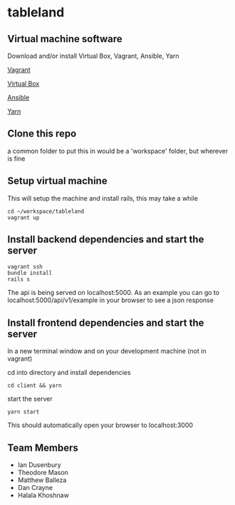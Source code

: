 # tableland

## Virtual machine software

Download and/or install Virtual Box, Vagrant, Ansible, Yarn

[Vagrant](http://downloads.vagrantup.com)

[Virtual Box](https://www.virtualbox.org/wiki/Downloads)

[Ansible](http://docs.ansible.com/ansible/latest/intro_installation.html#installing-the-control-machine)

[Yarn](https://yarnpkg.com/lang/en/docs/install/)

## Clone this repo

a common folder to put this in would be a 'workspace' folder, but wherever is fine

## Setup virtual machine

This will setup the machine and install rails, this may take a while

````
cd ~/workspace/tableland
vagrant up
````

## Install backend dependencies and start the server
````
vagrant ssh
bundle install
rails s
````

The api is being served on localhost:5000. As an example you can go to
localhost:5000/api/v1/example in your browser to see a json response

## Install frontend dependencies and start the server

In a new terminal window and on your development machine (not in vagrant)

cd into directory and install dependencies

```
cd client && yarn
```

start the server

```
yarn start
```

This should automatically open your browser to localhost:3000

## Team Members
* Ian Dusenbury
* Theodore Mason
* Matthew Balleza
* Dan Crayne
* Halala Khoshnaw
